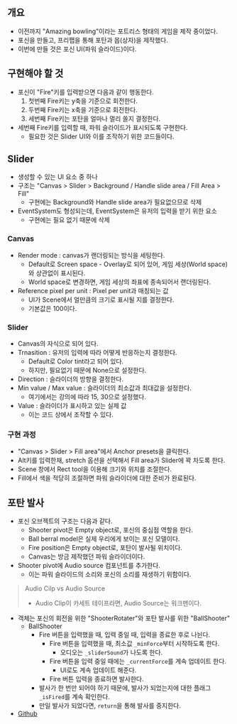 
## 개요
- 이전까지 "Amazing bowling"이라는 포트리스 형태의 게임을 제작 중이었다.
- 포신을 만들고, 프리팹을 통해 포탄과 몹(상자)을 제작했다.
- 이번에 만들 것은 포신 UI(파워 슬라이드)이다.
## 구현해야 할 것
- 포신이 "Fire"키를 입력받으면 다음과 같이 행동한다.
	1. 첫번째 Fire키는 y축을 기준으로 회전한다.
	2. 두번째 Fire키는 x축을 기준으로 회전한다.
	3. 세번째 Fire키는 포탄을 얼마나 멀리 쏠지 결정한다.
- 세번째 Fire키를 입력할 때, 파워 슬라이드가 표시되도록 구현한다.
	- 필요한 것은 Slider UI와 이를 조작하기 위한 코드들이다.
## Slider
- 생성할 수 있는 UI 요소 중 하나
- 구조는 "Canvas > Slider > Background / Handle slide area / Fill Area > Fill"
	- 구현에는 Background와 Handle slide area가 필요없으므로 삭제
- EventSystem도 형성되는데, EventSystem은 유저의 입력을 받기 위한 요소
	- 구현에는 필요 없기 때문에 삭제
### Canvas
- Render mode : canvas가 랜더링되는 방식을 세팅한다.
	- Default로 Screen space - Overlay로 되어 있어, 게임 세상(World space)와 상관없이 표시된다.
	- World space로 변경하면, 게임 세상의 좌표에 종속되어서 랜더링된다.
- Reference pixel per unit : Pixel per unit과 매칭되는 값
	- UI가 Scene에서 얼만큼의 크기로 표시될 지를 결정한다.
	- 기본값은 100이다.
### Slider
- Canvas의 자식으로 되어 있다.
- Trnasition : 유저의 입력에 따라 어떻게 반응하는지 결정한다.
	- Default로 Color tint라고 되어 있다.
	- 하지만, 필요없기 때문에 None으로 설정한다.
- Direction : 슬라이더의 방향을 결정한다.
- Min value / Max value : 슬라이더의 최소값과 최대값을 설정한다.
	- 여기에서는 강의에 따라 15, 30으로 설정했다.
- Value : 슬라이더가 표시하고 있는 실제 값
	- 이는 코드 상에서 조작할 수 있다.
### 구현 과정
- "Canvas > Slider > Fill area"에서 Anchor presets을 클릭한다.
- Alt키를 입력한채, stretch 옵션을 선택해서 Fill area가 Slider에 꽉 차도록 한다.
- Scene 창에서 Rect tool을 이용해 크기와 위치를 조절한다.
- Fill에서 색을 적당히 조절하면 파워 슬라이더에 대한 준비가 완료된다.
## 포탄 발사
- 포신 오브젝트의 구조는 다음과 같다.
	- Shooter pivot은 Empty object로, 포신의 중심점 역할을 한다.
	- Ball berral model은 실제 우리에게 보이는 포신 모델이다.
	- Fire position은 Empty object로, 포탄이 발사될 위치이다.
	- Canvas는 방금 제작했던 파워 슬라이더이다.
- Shooter pivot에 Audio source 컴포넌트를 추가한다.
	- 이는 파워 슬라이드의 소리와 포신의 소리를 재생하기 위함이다.
> Audio Cilp vs Audio Source
> - Audio Clip이 카세트 테이프라면, Audio Source는 워크맨이다.
- 객체는 포신의 회전을 위한 "ShooterRotater"와 포탄 발사를 위한 "BallShooter"
	- BallShooter
		- Fire 버튼을 입력했을 때, 입력 중일 때, 입력을 종료한 후로 나뉜다.
			- Fire 버튼을 입력했을 때, 최소값 `_minForce`부터 시작하도록 한다.
				- 오디오는 `_sliderSound`가 나도록 한다.
			- Fire 버튼을 입력 중일 때에는 `_currentForce`를 계속 업데이트 한다.
				- UI로도 계속 업데이트 해준다.
			- Fire 버튼 입력을 종료하면 발사한다.
		- 발사가 한 번만 되어야 하기 때문에, 발사가 되었는지에 대한 플래그 `_isFired`를 계속 확인한다.
		- 만일 발사가 되었다면, `return`을 통해 발사를 중지한다.
- [Github](https://github.com/juhyeonlee134/Unity-Study)